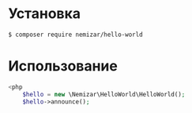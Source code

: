# Установка
```bash
$ composer require nemizar/hello-world
```
# Использование
```php
<php
    $hello = new \Nemizar\HelloWorld\HelloWorld();
    $hello->announce();
```
